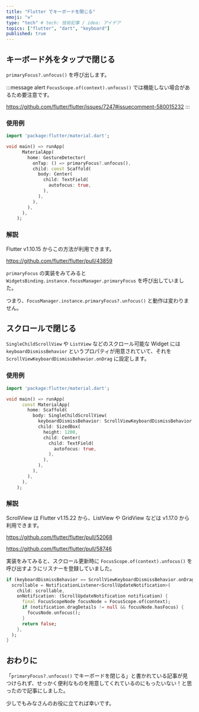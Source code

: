 ```yaml
---
title: "Flutter でキーボードを閉じる"
emoji: "⚒️"
type: "tech" # tech: 技術記事 / idea: アイデア
topics: ["flutter", "dart", "keyboard"]
published: true
---
```


## キーボード外をタップで閉じる

`primaryFocus?.unfocus()` を呼び出します。

:::message alert
`FocusScope.of(context).unfocus()` では機能しない場合があるため要注意です。

https://github.com/flutter/flutter/issues/7247#issuecomment-580015232
:::

### 使用例

```dart:main.dart
import 'package:flutter/material.dart';

void main() => runApp(
      MaterialApp(
        home: GestureDetector(
          onTap: () => primaryFocus?.unfocus(),
          child: const Scaffold(
            body: Center(
              child: TextField(
                autofocus: true,
              ),
            ),
          ),
        ),
      ),
    );
```

### 解説

Flutter v1.10.15 からこの方法が利用できます。

https://github.com/flutter/flutter/pull/43859

`primaryFocus` の実装をみてみると `WidgetsBinding.instance.focusManager.primaryFocus` を呼び出していました。

つまり、`FocusManager.instance.primaryFocus?.unfocus()` と動作は変わりません。

## スクロールで閉じる

`SingleChildScrollView` や `ListView` などのスクロール可能な Widget には `keyboardDismissBehavior` というプロパティが用意されていて、それを `ScrollViewKeyboardDismissBehavior.onDrag` に設定します。

### 使用例

```dart:main.dart
import 'package:flutter/material.dart';

void main() => runApp(
      const MaterialApp(
        home: Scaffold(
          body: SingleChildScrollView(
            keyboardDismissBehavior: ScrollViewKeyboardDismissBehavior.onDrag,
            child: SizedBox(
              height: 1200,
              child: Center(
                child: TextField(
                  autofocus: true,
                ),
              ),
            ),
          ),
        ),
      ),
    );
```

### 解説

ScrollView は Flutter v1.15.22 から、ListView や GridView などは v1.17.0 から利用できます。

https://github.com/flutter/flutter/pull/52068

https://github.com/flutter/flutter/pull/58746

実装をみてみると、スクロール更新時に `FocusScope.of(context).unfocus()` を呼び出すようにリスナーを登録していました。

```dart
if (keyboardDismissBehavior == ScrollViewKeyboardDismissBehavior.onDrag) {
  scrollable = NotificationListener<ScrollUpdateNotification>(
    child: scrollable,
    onNotification: (ScrollUpdateNotification notification) {
      final FocusScopeNode focusNode = FocusScope.of(context);
      if (notification.dragDetails != null && focusNode.hasFocus) {
        focusNode.unfocus();
      }
      return false;
    },
  );
}
```

## おわりに

「`primaryFocus?.unfocus()` でキーボードを閉じる」と書かれている記事が見つけられず、せっかく便利なものを用意してくれているのにもったいない！と思ったので記事にしました。

少しでもみなさんのお役に立てれば幸いです。
